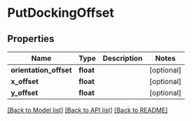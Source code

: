 # PutDockingOffset

## Properties
Name | Type | Description | Notes
------------ | ------------- | ------------- | -------------
**orientation_offset** | **float** |  | [optional] 
**x_offset** | **float** |  | [optional] 
**y_offset** | **float** |  | [optional] 

[[Back to Model list]](../README.md#documentation-for-models) [[Back to API list]](../README.md#documentation-for-api-endpoints) [[Back to README]](../README.md)

